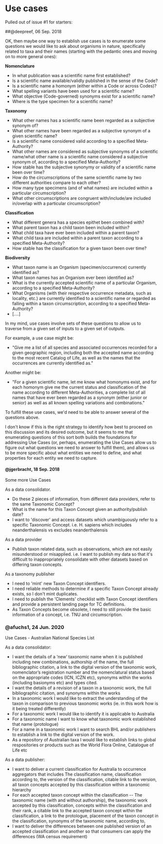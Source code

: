 # Use cases

Pulled out of issue #1 for starters:

##@deepreef, 06 Sep. 2018

OK, then maybe one way to establish use cases is to enumerate some questions we would like to ask about organisms in nature, specifically related to taxa and their names (starting with the pedantic ones and moving on to more general ones):

**Nomenclature**
- In what publication was a scientific name first established?
- Is a scientific name available/validly published in the sense of the Code?
- Is a scientific name a homonym (either within a Code or across Codes)?
- What spelling variants have been used for a scientific name?
- What objective (Code-governed) synonyms exist for a scientific name?
- Where is the type specimen for a scientific name?

**Taxonomy**
- What other names has a scientific name been regarded as a subjective synonym of?
- What other names have been regarded as a subjective synonym of a given scientific name?
- Is a scientific name considered valid according to a specified Meta-Authority?
- What other names are considered as subjective synonyms of a scientific name/what other name is a scientific name    considered a subjective synonym of, according to a specified Meta-Authority?
- How stable has the subjective synonymy or validity of a scientific name been over time?
- How do the circumscriptions of the same scientific name by two different authorities compare to each other?
- How many type specimens (and of what names) are included within a particular circumscription?
- What other circumscriptions are congruent with/include/are included in/overlap with a particular circumscription?

**Classification**
- What different genera has a species epithet been combined with?
- What parent taxon has a child taxon been included within?
- What child taxa have ever been included within a parent taxon?
- What child taxa are included within a parent taxon according to a specified Meta-Authority?
- How stable has the classification for a given taxon been over time?

**Biodiversity**
- What taxon name is an Organism (specimen/occurrence) currently identified as?
- What taxon names has an Organism ever been identified as?
- What is the currently accepted scientific name of a particular Organism, according to a specified Meta-Authority?
- What Organisms (with their respective occurrence metadata, such as locality, etc.) are currently identified to a scientific name or regarded as falling within a taxon circumscription, according to a specified Meta-Authority?
- [....]

In my mind, use cases involve sets of these questions to allow us to traverse from a given set of inputs to a given set of outputs.  

For example, a use case might be:
- "Give me a list of all species and associated occurrences recorded for a given geographic region, including both the accepted name according to the most recent Catalog of Life, as well as the names that the occurrences are currently identified as."

Another might be:
- "For a given scientific name, let me know what homonyms exist, and for each homonym give me the current status and classification of the name according to different Meta-Authorities, a complete list of all names that have ever been regarded as a synonym (either junior or senior) as well as all known spelling variations and combinations."

To fulfill these use cases, we'd need to be able to answer several of the questions above.

I don't know if this is the right strategy to identify how best to proceed on this discussion and its desired outcome, but it seems to me that enumerating questions of this sort both builds the foundations for addressing Use Cases (or, perhaps, enumerating the Use Cases allow us to figure out what questions we need to answer to fulfill them), and allows us to be more specific about what entities we need to define, and what properties for each entity we need to capture.

#### @jgerbracht, 18 Sep. 2018

Some more Use Cases

As a data consolidator.
- Do these 2 pieces of information, from different data providers, refer to the same Taxonomic Concept?
- What is the name for this Taxon Concept given an authority/publish date?
- I want to 'discover' and access datasets which unambiguously refer to a specific Taxonomic Concept. i.e. H. sapiens which includes neanderthalensis vs excludes neanderthalensis

As a data provider
- Publish taxon related data, such as observations, which are not easily misunderstood or misapplied. i.e. I want to publish my data so that it's difficult to inappropriately consolidate with other datasets based on differing taxon concepts.

As a taxonomy publisher
- I need to 'mint' new Taxon Concept identifiers.
- I need reliable methods to determine if a specific Taxon Concept already exists, so I don't mint duplicates.
- I need to publish the 'Clements' checklist with Taxon Concept identifiers and provide a persistent landing page for TC definitions.
- As Taxon Concepts become obsolete, I need to still provide the basic information of a concept, i.e. TNU and circumscription.

### @afuchs1, 24 Jun. 2020
Use Cases - Australian National Species List

As a data consolidator:

- I want the details of a ‘new’ taxonomic name when it is published including new combinations, authorship of the name, the full bibliographic citation, a link to the digital version of the taxonomic work, nomenclator’s registration number and the nomenclatural status based on the appropriate codes (ICN, ICZN etc), synonyms within the works (including basionyms etc) and types cited.
- I want the details of a revision of a taxon in a taxonomic work, the full bibliographic citation, and synonyms within the works
- In a taxonomic work I would like to extract the understanding of the taxon in comparison to previous taxonomic works (ie. in this work how is it being treated differently)
- For a taxonomic work I would like to identify it is applicable to Australia
- For a taxonomic name I want to know what taxonomic work established that name (protologue)
- For a name in a taxonomic work I want to search BHL and/or publishers to establish a link to the digital version of the work.
- As a repository of Australian taxa I would like to establish links to global respositories or products such as the World Flora Online, Catalogue of Life etc 

As a data publisher:

- I want to deliver a current classification for Australia to occurrence aggregators that includes 
The classification name, classification according to, the version of the classification, citable link to the version, all taxon concepts accepted by this classification within a taxonomic hierarchy
- For each accepted taxon concept within the classification
-- The taxonomic name (with and without authorship), the taxonomic work accepted by this classification,  concepts within the classification and their rank, a citable link to the accepted taxon concept within the classification, a link to the protologue, placement of the taxon concept in the classification, synonyms of the taxonomic name, according to, 
- I want to deliver the differences between one published version of an accepted classification and another so that consumers can apply the differences (WA census requirement)

